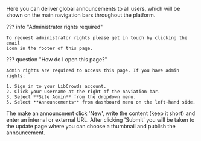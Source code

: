 Here you can deliver global announcements to all users, which will be shown on
the main navigation bars throughout the platform.

??? info "Administrator rights required"

    To request administrator rights please get in touch by clicking the email
    icon in the footer of this page.

??? question "How do I open this page?"

    Admin rights are required to access this page. If you have admin rights:

    1. Sign in to your LibCrowds account.
    2. Click your username at the right of the naviation bar.
    3. Select **Site Admin** from the dropdown menu.
    5. Select **Announcements** from dashboard menu on the left-hand side.

The make an announcment click 'New', write the content (keep it short) and
enter an internal or external URL. After clicking 'Submit' you will be taken
to the update page where you can choose a thumbnail and publish the
announcement.